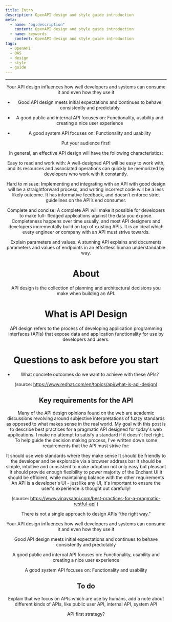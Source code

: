 ```yaml
---
title: Intro
description: OpenAPI design and style guide introduction
meta:
  - name: "og:description"
    content: OpenAPI design and style guide introduction
  - name: keywords
    content: OpenAPI design and style guide introduction
tags:
  - OpenAPI
  - OAS
  - design
  - style
  - guide
---
```


<Header/>

---

Your API design influences how well developers and systems can consume it and even how they use it

- Good API design meets initial expectations and continues to behave consistently and predictably

- A good public and internal API focuses on: Functionality, usability and creating a nice user experience

- A good system API focuses on: Functionality and usability

Put your audience first!

In general, an effective API design will have the following characteristics:

Easy to read and work with: A well-designed API will be easy to work with, and its resources and associated operations can quickly be memorized by developers who work with it constantly.

Hard to misuse: Implementing and integrating with an API with good design will be a straightforward process, and writing incorrect code will be a less likely outcome. It has informative feedback, and doesn’t enforce strict guidelines on the API’s end consumer.

Complete and concise: A complete API will make it possible for developers to make full- fledged applications against the data you expose. Completeness happens over time usually, and most API designers and developers incrementally build on top of existing APIs. It is an ideal which every engineer or company with an API must strive towards.

Explain parameters and values: A stunning API explains and documents parameters and values of endpoints in an effortless human understandable way.

# About

API design is the collection of planning and architectural decisions you make when building an API.

# What is API Design

API design refers to the process of developing application programming interfaces (APIs) that expose data and application functionality for use by developers and users.

# Questions to ask before you start

- What concrete outcomes do we want to achieve with these APIs?

(source: https://www.redhat.com/en/topics/api/what-is-api-design)

## Key requirements for the API
Many of the API design opinions found on the web are academic discussions revolving around subjective interpretations of fuzzy standards as opposed to what makes sense in the real world. My goal with this post is to describe best practices for a pragmatic API designed for today's web applications. I make no attempt to satisfy a standard if it doesn't feel right. To help guide the decision making process, I've written down some requirements that the API must strive for:

It should use web standards where they make sense
It should be friendly to the developer and be explorable via a browser address bar
It should be simple, intuitive and consistent to make adoption not only easy but pleasant
It should provide enough flexibility to power majority of the Enchant UI
It should be efficient, while maintaining balance with the other requirements
An API is a developer's UI - just like any UI, it's important to ensure the user's experience is thought out carefully!

(source: https://www.vinaysahni.com/best-practices-for-a-pragmatic-restful-api )

There is not a single approach to design APIs “the right way.”

Your API design influences how well developers and systems can consume it and even how they use it

Good API design meets initial expectations and continues to behave consistently and predictably

A good public and internal API focuses on: Functionality, usability and creating a nice user experience

A good system API focuses on: Functionality and usability

## To do

Explain that we focus on APIs which are use by humans, add a note about different kinds of APIs, like public user API, internal API, system API

API first strategy?